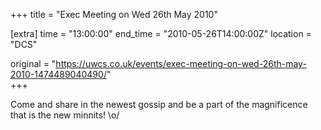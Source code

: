 +++
title = "Exec Meeting on Wed 26th May 2010"

[extra]
time = "13:00:00"
end_time = "2010-05-26T14:00:00Z"
location = "DCS"

original = "https://uwcs.co.uk/events/exec-meeting-on-wed-26th-may-2010-1474489040490/"    
+++

Come and share in the newest gossip and be a part of the magnificence that is the new minnits\! \\o/

